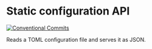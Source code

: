 # Static configuration API

[![Conventional Commits](https://img.shields.io/badge/Conventional%20Commits-1.0.0-yellow.svg)](https://conventionalcommits.org)

Reads a TOML configuration file and serves it as JSON.
